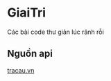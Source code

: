 # GiaiTri
Các bài code thư giản lúc rãnh rỗi
## Nguồn api
[tracau.vn](https://tracau.vn/pages/api.html)